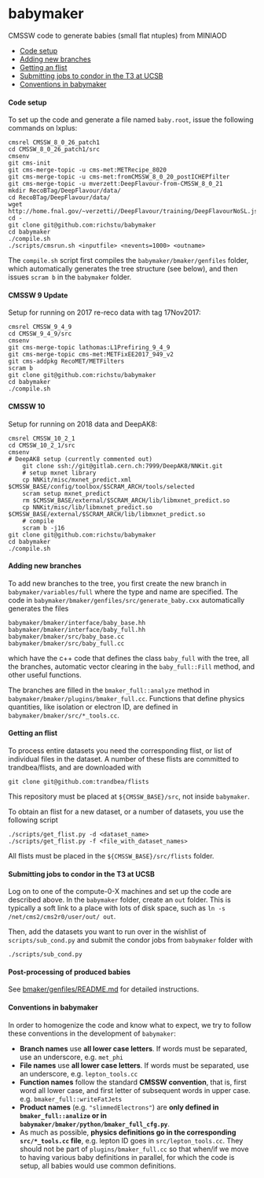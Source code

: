 babymaker
==============

CMSSW code to generate babies (small flat ntuples) from MINIAOD

  * [Code setup](#code-setup)
  * [Adding new branches](#adding-new-branches)
  * [Getting an flist](#getting-an-flist)
  * [Submitting jobs to condor in the T3 at UCSB](#submitting-jobs-to-condor-in-the-T3-at-UCSB)
  * [Conventions in babymaker](#conventions-in-babymaker)


#### Code setup
To set up the code and generate a file named `baby.root`, issue the following commands 
on lxplus:

    cmsrel CMSSW_8_0_26_patch1
    cd CMSSW_8_0_26_patch1/src
    cmsenv
    git cms-init
    git cms-merge-topic -u cms-met:METRecipe_8020
    git cms-merge-topic -u cms-met:fromCMSSW_8_0_20_postICHEPfilter
    git cms-merge-topic -u mverzett:DeepFlavour-from-CMSSW_8_0_21
    mkdir RecoBTag/DeepFlavour/data/
    cd RecoBTag/DeepFlavour/data/
    wget http://home.fnal.gov/~verzetti//DeepFlavour/training/DeepFlavourNoSL.json
    cd -
    git clone git@github.com:richstu/babymaker
    cd babymaker
    ./compile.sh
    ./scripts/cmsrun.sh <inputfile> <nevents=1000> <outname>

The `compile.sh` script first compiles the `babymaker/bmaker/genfiles` folder, which
automatically generates the tree structure (see below), and then issues `scram b`
in the `babymaker` folder. 

#### CMSSW 9 Update
Setup for running on 2017 re-reco data with tag 17Nov2017:

    cmsrel CMSSW_9_4_9
    cd CMSSW_9_4_9/src
    cmsenv
	git cms-merge-topic lathomas:L1Prefiring_9_4_9
	git cms-merge-topic cms-met:METFixEE2017_949_v2
    git cms-addpkg RecoMET/METFilters
    scram b
    git clone git@github.com:richstu/babymaker
    cd babymaker
    ./compile.sh

#### CMSSW 10 
Setup for running on 2018 data and DeepAK8:

    cmsrel CMSSW_10_2_1
    cd CMSSW_10_2_1/src
    cmsenv
	# DeepAK8 setup (currently commented out)
    	git clone ssh://git@gitlab.cern.ch:7999/DeepAK8/NNKit.git
    	# setup mxnet library
    	cp NNKit/misc/mxnet_predict.xml $CMSSW_BASE/config/toolbox/$SCRAM_ARCH/tools/selected
    	scram setup mxnet_predict
    	rm $CMSSW_BASE/external/$SCRAM_ARCH/lib/libmxnet_predict.so
    	cp NNKit/misc/lib/libmxnet_predict.so $CMSSW_BASE/external/$SCRAM_ARCH/lib/libmxnet_predict.so
    	# compile
    	scram b -j16
    git clone git@github.com:richstu/babymaker
    cd babymaker
    ./compile.sh

#### Adding new branches

To add new branches to the tree, you first create the new branch in
`babymaker/variables/full` where the type and name are specified.
The code in `babymaker/bmaker/genfiles/src/generate_baby.cxx` automatically generates
the files 

    babymaker/bmaker/interface/baby_base.hh
    babymaker/bmaker/interface/baby_full.hh
    babymaker/bmaker/src/baby_base.cc
    babymaker/bmaker/src/baby_full.cc

which have the c++ code that defines the class `baby_full` with the tree, all the branches,
automatic vector clearing in the `baby_full::Fill` method, and other useful functions.

The branches are filled in the `bmaker_full::analyze` method in 
`babymaker/bmaker/plugins/bmaker_full.cc`. Functions that define physics quantities,
like isolation or electron ID, are defined in `babymaker/bmaker/src/*_tools.cc`.


#### Getting an flist

To process entire datasets you need the corresponding flist, or list of individual files in the dataset.
A number of these flists are committed to trandbea/flists, and are downloaded with

    git clone git@github.com:trandbea/flists

This repository must be placed at `${CMSSW_BASE}/src`, not inside `babymaker`.

To obtain an flist for a new dataset, or a number of datasets, you use the following script

    ./scripts/get_flist.py -d <dataset_name>
    ./scripts/get_flist.py -f <file_with_dataset_names>

All flists must be placed in the `${CMSSW_BASE}/src/flists` folder.


#### Submitting jobs to condor in the T3 at UCSB

Log on to one of the compute-0-X machines and set up the code are described above.
In the `babymaker` folder, create an `out` folder. This is typically a soft link to a place
with lots of disk space, such as `ln -s /net/cms2/cms2r0/user/out/ out`.

Then, add the datasets you want to run over in the wishlist of `scripts/sub_cond.py` and submit the condor jobs from
`babymaker` folder with

    ./scripts/sub_cond.py

#### Post-processing of produced babies

See [bmaker/genfiles/README.md](bmaker/genfiles/README.md) for detailed instructions.

#### Conventions in babymaker

In order to homogenize the code and know what to expect, we try to follow these conventions in the  development
of `babymaker`:

 * **Branch names** use **all lower case letters**. If words must be separated, use an underscore, e.g. `met_phi`
 * **File names** use **all lower case letters**. If words must be separated, use an underscore, e.g. `lepton_tools.cc`
 * **Function names** follow the standard **CMSSW convention**, that is, first word all lower case, and first letter 
 of subsequent words in upper case. e.g. `bmaker_full::writeFatJets`
 * **Product names** (e.g. `"slimmedElectrons"`) are **only defined in `bmaker_full::analize` or in 
 `babymaker/bmaker/python/bmaker_full_cfg.py`**. 
 * As much as possible, **physics definitions go in the corresponding `src/*_tools.cc` file**, e.g. lepton ID goes in
 `src/lepton_tools.cc`. They should not be part of `plugins/bmaker_full.cc` so that when/if we move to having various 
 baby definitions in parallel, for which the code is setup, all babies would use common definitions.
